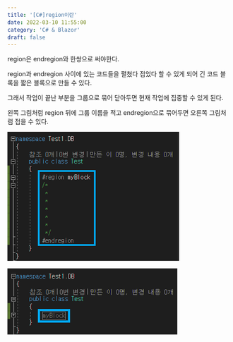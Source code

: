 ```yaml
---
title: '[C#]region이란'
date: 2022-03-10 11:55:00
category: 'C# & Blazor'
draft: false
---
```


region은 endregion와 한쌍으로 써야한다.

region과 endregion 사이에 있는 코드들을 펼쳤다 접었다 할 수 있게 되어 긴 코드 블록을 짧은 블록으로 만들 수 있다.

그래서 작업이 끝난 부분을 그룹으로 묶어 닫아두면 현재 작업에 집중할 수 있게 된다.

왼쪽 그림처럼 region 뒤에 그룹 이름을 적고 endregion으로 묶어두면 오른쪽 그림처럼 접을 수 있다.

![220310_01.png](.\images\220310_01.png)

![220310_02.png](.\images\220310_02.png)
